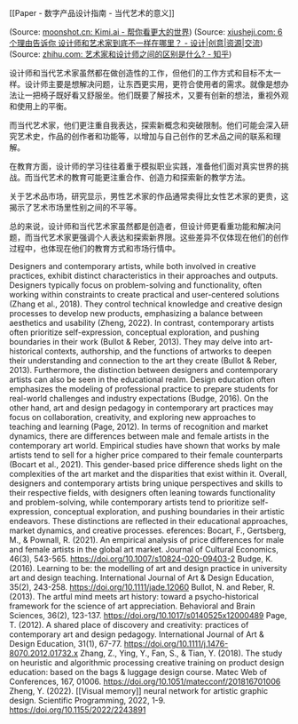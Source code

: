 [[Paper - 数字产品设计指南 - 当代艺术的意义]]

(Source:  [moonshot.cn: Kimi.ai - 帮你看更大的世界](https://kimi.moonshot.cn/share/cphrc74ascdng77hr580))
(Source:  [xiusheji.com: 6个理由告诉你 设计师和艺术家到底不一样在哪里？ - 设计|创意|资源|交流](https://www.xiusheji.com/article/2566.html))
(Source:  [zhihu.com: 艺术家和设计师之间的区别是什么? - 知乎](https://www.zhihu.com/question/23497072/answer/990721775))

设计师和当代艺术家虽然都在做创造性的工作，但他们的工作方式和目标不太一样。设计师主要是想解决问题，让东西更实用，更符合使用者的需求。就像是想办法让一把椅子既好看又舒服坐。他们既要了解技术，又要有创新的想法，重视外观和使用上的平衡。


而当代艺术家，他们更注重自我表达，探索新概念和突破限制。他们可能会深入研究艺术史，作品的创作者和功能等，以增加与自己创作的艺术品之间的联系和理解。


在教育方面，设计师的学习往往着重于模拟职业实践，准备他们面对真实世界的挑战。而当代艺术的教育可能更注重合作、创造力和探索新的教学方法。


关于艺术品市场，研究显示，男性艺术家的作品通常卖得比女性艺术家的更贵，这揭示了艺术市场里性别之间的不平等。


总的来说，设计师和当代艺术家虽然都是创造者，但设计师更看重功能和解决问题，而当代艺术家更强调个人表达和探索新界限。这些差异不仅体现在他们的创作过程中，也体现在他们的教育方式和市场行情中。

Designers and contemporary artists, while both involved in creative practices, exhibit distinct characteristics in their approaches and outputs. Designers typically focus on problem-solving and functionality, often working within constraints to create practical and user-centered solutions (Zhang et al., 2018). They control technical knowledge and creative design processes to develop new products, emphasizing a balance between aesthetics and usability (Zheng, 2022). In contrast, contemporary artists often prioritize self-expression, conceptual exploration, and pushing boundaries in their work (Bullot & Reber, 2013). They may delve into art-historical contexts, authorship, and the functions of artworks to deepen their understanding and connection to the art they create (Bullot & Reber, 2013). Furthermore, the distinction between designers and contemporary artists can also be seen in the educational realm. Design education often emphasizes the modeling of professional practice to prepare students for real-world challenges and industry expectations (Budge, 2016). On the other hand, art and design pedagogy in contemporary art practices may focus on collaboration, creativity, and exploring new approaches to teaching and learning (Page, 2012). In terms of recognition and market dynamics, there are differences between male and female artists in the contemporary art world. Empirical studies have shown that works by male artists tend to sell for a higher price compared to their female counterparts (Bocart et al., 2021). This gender-based price difference sheds light on the complexities of the art market and the disparities that exist within it. Overall, designers and contemporary artists bring unique perspectives and skills to their respective fields, with designers often leaning towards functionality and problem-solving, while contemporary artists tend to prioritize self-expression, conceptual exploration, and pushing boundaries in their artistic endeavors. These distinctions are reflected in their educational approaches, market dynamics, and creative processes. 
eferences: 
Bocart, F., Gertsberg, M., & Pownall, R. (2021). An empirical analysis of price differences for male and female artists in the global art market. Journal of Cultural Economics, 46(3), 543-565. https://doi.org/10.1007/s10824-020-09403-2 Budge, K. (2016). Learning to be: the modelling of art and design practice in university art and design teaching. International Journal of Art & Design Education, 35(2), 243-258. https://doi.org/10.1111/jade.12060 Bullot, N. and Reber, R. (2013). The artful mind meets art history: toward a psycho-historical framework for the science of art appreciation. Behavioral and Brain Sciences, 36(2), 123-137. https://doi.org/10.1017/s0140525x12000489 Page, T. (2012). A shared place of discovery and creativity: practices of contemporary art and design pedagogy. International Journal of Art & Design Education, 31(1), 67-77. https://doi.org/10.1111/j.1476-8070.2012.01732.x Zhang, Z., Ying, Y., Fan, S., & Tian, Y. (2018). The study on heuristic and algorithmic processing creative training on product design education: based on the bags &amp; luggage design course. Matec Web of Conferences, 167, 01006. https://doi.org/10.1051/matecconf/201816701006 Zheng, Y. (2022). [[Visual memory]] neural network for artistic graphic design. Scientific Programming, 2022, 1-9. https://doi.org/10.1155/2022/2243891




